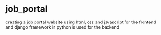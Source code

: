 # job_portal
creating a job portal website using html, css and javascript for the frontend and django framework in python is used for the backend

